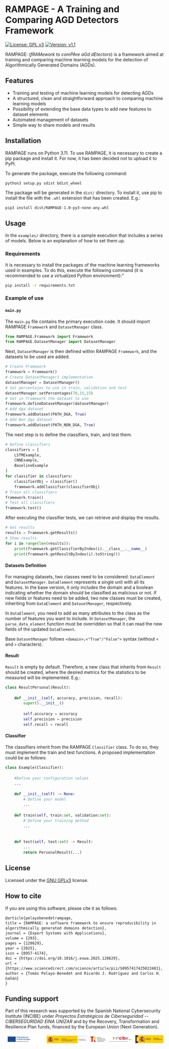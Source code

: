 # RAMPAGE - A Training and Comparing AGD Detectors Framework

[![License: GPL v3](https://img.shields.io/badge/License-GPLv3-blue.svg)](https://www.gnu.org/licenses/gpl-3.0) [![Version: v1.1](https://img.shields.io/badge/Version-v1.1.0-green.svg)]()

RAMPAGE: (*fRAMework to comPAre aGd dEtectors*) is a framework aimed at training and comparing machine learning models for the detection of Algorithmically Generated Domains (AGDs).

## Features

* Training and testing of machine learning models for detecting AGDs
* A structured, clean and straightforward approach to comparing machine learning models
* Possibility of extending the base data types to add new features to dataset elements
* Automated management of datasets
* Simple way to share models and results

## Installation

RAMPAGE runs on Python 3.11. To use RAMPAGE, it is necessary to create a pip package and install it. For now, it has been decided not to upload it to PyPI.

To generate the package, execute the following command:

```bash
python3 setup.py sdist bdist_wheel
```

The package will be generated in the `dist/` directory. To install it, use pip to install the file with the `.whl` extension that has been created. E.g.:

```
pip3 install dist/RAMPAGE-1.0-py3-none-any.whl
```

## Usage

In the `examples/` directory, there is a sample execution that includes a series of models. Below is an explanation of how to set them up.

### Requirements

It is necessary to install the packages of the machine learning frameworks used in examples. To do this, execute the following command (it is recommended to use a virtualized Python environment):"

```bash
pip install -r requirements.txt
```

### Example of use

#### `main.py`

The `main.py` file contains the primary execution code. It should import RAMPAGE `Framework` and `DatasetManager` class.

```python
from RAMPAGE.Framework import Framework
from RAMPAGE.DatasetManager import DatasetManager
```

Next, `DatasetManager` is then defined within RAMPAGE `Framework`, and the datasets to be used are added.

```python
# Create Framework
framework = Framework()
# Create DatasetManager1 implementation
datasetManager = DatasetManager()
# Set percentajes to use in train, validation and test
datasetManager.setPercentages(70,15,15)
# Set in framework the dataset to use
framework.defineDatasetManager(datasetManager)
# Add dga dataset
framework.addDataset(PATH_DGA, True)
# Add Non dga dataset
framework.addDataset(PATH_NON_DGA, True)
```

The next step is to define the classifiers, train, and test them.

```python
# Define classifiers
classifiers = [
    LSTMExample,
    CNNExample,
    BaselineExample
]
for classifier in classifiers:
    classifierObj = classifier()
    framework.addClassifier(classifierObj)
# Train all classifiers
framework.train()
# Test all classifiers
framework.test()
```

After executing the classifier tests, we can retrieve and display the results.

```python
# Get results
results = framework.getResults()
# Show results
for i in range(len(results)):
    print(framework.getClassifierByIndex(i).__class__.__name__)
    print(framework.getResultByIndex(i).toString())
```

#### Datasets Definition

For managing datasets, two classes need to be considered: `DataElement` and `DatasetManager`. `DataElement` represents a single unit with all its features. In the base version, it only includes the domain and a boolean indicating whether the domain should be classified as malicious or not. If new fields or features need to be added, two new classes must be created, inheriting from `DataElement` and `DatasetManager`, respectively.

In `DataElement`, you need to add as many attributes to the class as the number of features you want to include. In `DatasetManager`, the `parse_data_element` function must be overridden so that it can read the new fields of the updated `DataElement`.

Base `DatasetManager` follows `<domain>;<"True"/"False">` syntax (without `<` and `>` characters).

#### Result

`Result` is empty by default. Therefore, a new class that inherits from `Result` should be created, where the desired metrics for the statistics to be measured will be implemented. E.g.:


```python
class ResultPersonal(Result):

    def __init__(self, accuracy, precision, recall):
        super().__init__()

        self.accuracy = accuracy
        self.precision = precision
        self.recall = recall
```

#### Classifier

The classifiers inherit from the RAMPAGE `Classifier` class. To do so, they must implement the train and test functions. A proposed implementation could be as follows:

```python
class Example(Classifier):

    #Define your configuration values
    ...

    def __init__(self) -> None:
        # Define your model
        ...
        
    def train(self, train:set, validation:set):
        # Define your training method
        ...


    def test(self, test:set) -> Result:
        ...
        return PersonalResult(...)
```

## License

Licensed under the [GNU GPLv3](LICENSE) license.

## How to cite

If you are using this software, please cite it as follows:
```
@article{pelayobenedetrampage,
title = {RAMPAGE: a software framework to ensure reproducibility in algorithmically generated domains detection},
journal = {Expert Systems with Applications},
volume = {293},
pages = {128629},
year = {2025},
issn = {0957-4174},
doi = {https://doi.org/10.1016/j.eswa.2025.128629},
url = {https://www.sciencedirect.com/science/article/pii/S0957417425022481},
author = {Tomás Pelayo-Benedet and Ricardo J. Rodríguez and Carlos H. Gañán}
}
```

## Funding support

Part of this research was supported by the Spanish National Cybersecurity Institute (INCIBE) under *Proyectos Estratégicos de Ciberseguridad -- CIBERSEGURIDAD EINA UNIZAR* and by the Recovery, Transformation and Resilience Plan funds, financed by the European Union (Next Generation).

![INCIBE_logos](misc/img/INCIBE_logos.jpg)